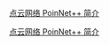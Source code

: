 

[点云网络 PoinNet++ 简介](https://zhuanlan.zhihu.com/p/487038742)

[点云网络 PoinNet++ 简介](https://zhuanlan.zhihu.com/p/487038742)